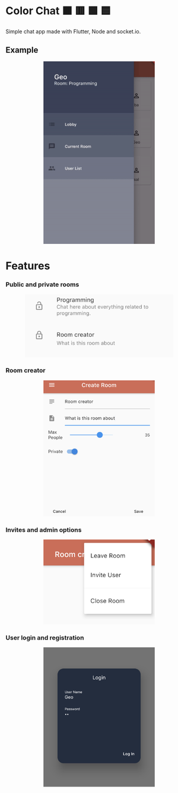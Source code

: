 # Color Chat 🟧 🟥 🟩 🟦
 Simple chat app made with Flutter, Node and socket.io.
 
 ## Example
 <p align="center">
  <img src="https://github.com/georgiani/Color-Chat/blob/master/screens/colorchat.gif" width="300">
 </p>
 
 # Features
 
 ### Public and private rooms
 <p align="center">
  <img src="https://github.com/georgiani/Color-Chat/blob/master/screens/privatepublic.jpg" width="400">
 </p>
  
 ### Room creator
 <p align="center">
  <img src="https://github.com/georgiani/Color-Chat/blob/master/screens/newroom.jpg" width="300">
 </p>
  
 ### Invites and admin options
 <p align="center">
  <img src="https://github.com/georgiani/Color-Chat/blob/master/screens/admin.jpg" width="300">
 </p>
  
 ### User login and registration
 <p align="center">
  <img src="https://github.com/georgiani/Color-Chat/blob/master/screens/login.jpg" width="300">
 </p>
  
